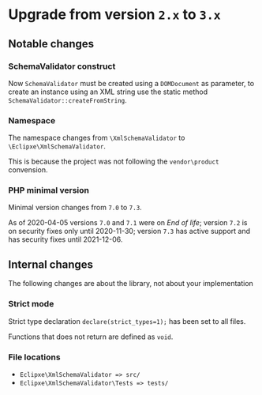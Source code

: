 # Upgrade from version `2.x` to `3.x`

## Notable changes

### SchemaValidator construct

Now `SchemaValidator` must be created using a `DOMDocument` as parameter, to create an instance using
an XML string use the static method `SchemaValidator::createFromString`. 

### Namespace

The namespace changes from `\XmlSchemaValidator` to `\Eclipxe\XmlSchemaValidator`.

This is because the project was not following the `vendor\product` convension.

### PHP minimal version

Minimal version changes from `7.0` to `7.3`.

As of 2020-04-05 versions `7.0` and `7.1` were on *End of life*;
version `7.2` is on security fixes only until 2020-11-30;
version `7.3` has active support and has security fixes until 2021-12-06.

## Internal changes

The following changes are about the library, not about your implementation

### Strict mode

Strict type declaration `declare(strict_types=1);` has been set to all files.

Functions that does not return are defined as `void`.

### File locations

- `Eclipxe\XmlSchemaValidator => src/`
- `Eclipxe\XmlSchemaValidator\Tests => tests/`
